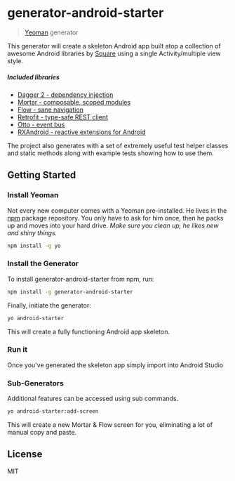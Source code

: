 # generator-android-starter 

> [Yeoman](http://yeoman.io) generator

This generator will create a skeleton Android app built atop a collection of awesome Android libraries 
by [Square](http://square.github.io/) using a single Activity/multiple view style.

##### Included libraries

* [Dagger 2 - dependency injection](http://google.github.io/dagger/)
* [Mortar - composable, scoped modules](https://github.com/square/mortar)
* [Flow - sane navigation](https://github.com/square/flow)
* [Retrofit - type-safe REST client](https://github.com/square/retrofit)
* [Otto - event bus](https://github.com/square/otto)
* [RXAndroid - reactive extensions for Android](https://github.com/ReactiveX/RxAndroid)

The project also generates with a set of extremely useful test helper classes and static methods along with
example tests showing how to use them.


## Getting Started

### Install Yeoman

Not every new computer comes with a Yeoman pre-installed. He lives in the [npm](https://npmjs.org) package repository. You only have to ask for him once, then he packs up and moves into your hard drive. *Make sure you clean up, he likes new and shiny things.*

```bash
npm install -g yo
```

### Install the Generator

To install generator-android-starter from npm, run:

```bash
npm install -g generator-android-starter
```

Finally, initiate the generator:

```bash
yo android-starter
```

This will create a fully functioning Android app skeleton.

### Run it

Once you've generated the skeleton app simply import into Android Studio

### Sub-Generators

Additional features can be accessed using sub commands.

```bash
yo android-starter:add-screen
```

This will create a new Mortar & Flow screen for you, eliminating a lot of manual
copy and paste.



## License

MIT
